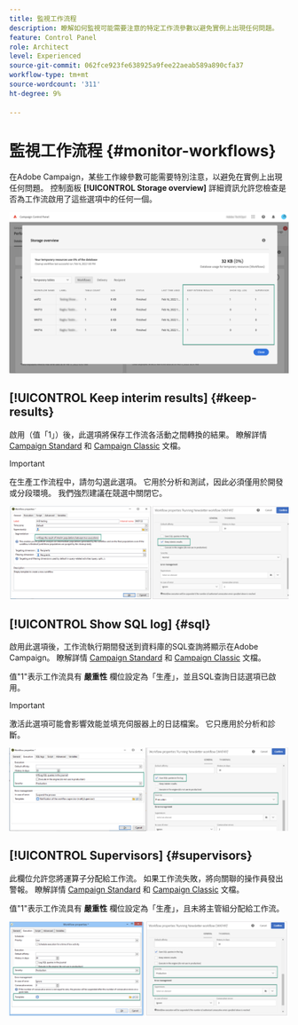 ```yaml
---
title: 監視工作流程
description: 瞭解如何監視可能需要注意的特定工作流參數以避免實例上出現任何問題。
feature: Control Panel
role: Architect
level: Experienced
source-git-commit: 062fce923fe638925a9fee22aeab589a890cfa37
workflow-type: tm+mt
source-wordcount: '311'
ht-degree: 9%

---
```


# 監視工作流程 {#monitor-workflows}

<!-- Clean paused and completed workflows

When [!DNL Adobe Campaign] workflows are paused or completed, they leave temporary tables on your instances database that consume space and can lead to performance issues.

Control Panel allows you to identify those workflows and clean the temporary resources generated on your instances.

>[!NOTE]
>
>Technically, this operation executes the **[!UICONTROL Database cleanup technical workflow]** that runs on your Campaign instance everyday (see [Campaign Standard](https://experienceleague.adobe.com/docs/campaign-standard/using/administrating/application-settings/technical-workflows.html#list-of-technical-workflows) and [Campaign Classic](https://experienceleague.adobe.com/docs/campaign-classic/using/monitoring-campaign-classic/data-processing/database-cleanup-workflow.html) documentation). 

To clean paused and completed workflows, follow these steps:

1. Navigate to the **[!UICONTROL Performance monitoring]** card.

1. In the **[!UICONTROL Databases]** tab, select the instance where you want to perform the operation.

1. Access the **[!UICONTROL Storage overview]** details, then filter the list on **[!UICONTROL Temporary tables]**. Learn more on **[!UICONTROL Storage overview]** in [this page](database-storage-overview.md).

    ![](assets/wkf-monitoring-filter.png)

1. All temporary tables generated on your instances by workflows and deliveries display. Click the **[!UICONTROL Clean now]** button to delete the resources generated by paused and completed workflows.

    ![](assets/wkf-monitoring-clean.png)

1. Once the operation is confirmed, you can track the estimated remaining time in the **[!UICONTROL Storage overview]** list.

    ![](assets/wkf-monitoring-in-progress.png)

Monitor workflow parameters -->

在Adobe Campaign，某些工作線參數可能需要特別注意，以避免在實例上出現任何問題。 控制面板 **[!UICONTROL Storage overview]** 詳細資訊允許您檢查是否為工作流啟用了這些選項中的任何一個。

![](assets/wkf-monitoring-parameters.png)

## **[!UICONTROL Keep interim results]** {#keep-results}

啟用（值「1」）後，此選項將保存工作流各活動之間轉換的結果。 瞭解詳情 [Campaign Standard](https://experienceleague.adobe.com/docs/campaign-standard/using/managing-processes-and-data/executing-a-workflow/managing-execution-options.html?lang=zh-Hant) 和 [Campaign Classic](https://experienceleague.adobe.com/docs/campaign-classic/using/automating-with-workflows/introduction/workflow-best-practices.html?lang=zh-Hant#logs) 文檔。

>[!IMPORTANT]
>
>在生產工作流程中，請勿勾選此選項。 它用於分析和測試，因此必須僅用於開發或分段環境。 我們強烈建議在競選中關閉它。

![](assets/wkf-monitoring-keep.png)

## **[!UICONTROL Show SQL log]** {#sql}

啟用此選項後，工作流執行期間發送到資料庫的SQL查詢將顯示在Adobe Campaign。 瞭解詳情 [Campaign Standard](https://experienceleague.corp.adobe.com/docs/campaign-standard/using/managing-processes-and-data/executing-a-workflow/managing-execution-options.html?lang=en) 和 [Campaign Classic](https://experienceleague.adobe.com/docs/campaign-classic/using/automating-with-workflows/advanced-management/workflow-properties.html?lang=en#execution) 文檔。

值&quot;1&quot;表示工作流具有 **嚴重性** 欄位設定為「生產」，並且SQL查詢日誌選項已啟用。

>[!IMPORTANT]
>
>激活此選項可能會影響效能並填充伺服器上的日誌檔案。 它只應用於分析和診斷。

![](assets/wkf-monitoring-sql.png)

## **[!UICONTROL Supervisors]** {#supervisors}

此欄位允許您將運算子分配給工作流。 如果工作流失敗，將向關聯的操作員發出警報。 瞭解詳情 [Campaign Standard](https://experienceleague.corp.adobe.com/docs/campaign-standard/using/managing-processes-and-data/executing-a-workflow/monitoring-workflow-execution.html?lang=en#error-management) 和 [Campaign Classic](https://experienceleague.adobe.com/docs/campaign-classic/using/automating-with-workflows/advanced-management/workflow-properties.html?lang=en#error-management) 文檔。

值&quot;1&quot;表示工作流具有 **嚴重性** 欄位設定為「生產」，且未將主管組分配給工作流。

![](assets/wkf-monitoring-supervisors.png)
